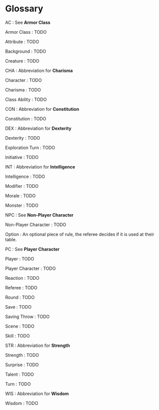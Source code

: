 

# Glossary


AC
: See __Armor Class__

Armor Class
: TODO

Attribute
: TODO

Background
: TODO

Creature
: TODO

CHA
: Abbreviation for __Charisma__

Character
: TODO

Charisma
: TODO

Class Ability
: TODO

CON
: Abbreviation for __Constitution__

Constitution
: TODO

DEX
: Abbreviation for __Dexterity__

Dexterity
: TODO

Exploration Turn
: TODO

Initiative
: TODO

INT
: Abbreviation for __Intelligence__

Intelligence
: TODO

Modifier
: TODO

Morale
: TODO

Monster
: TODO

NPC
: See __Non-Player Character__

Non-Player Character
: TODO

Option
: An optional piece of rule, the referee decides if it is used at their table.

PC
: See __Player Character__

Player
: TODO

Player Character
: TODO

<!-- PAGE BREAK glossary -->

Reaction
: TODO

Referee
: TODO

Round
: TODO

Save
: TODO

Saving Throw
: TODO

Scene
: TODO

Skill
: TODO

STR
: Abbreviation for __Strength__

Strength
: TODO

Surprise
: TODO

Talent
: TODO

Turn
: TODO

WIS
: Abbreviation for __Wisdom__

Wisdom
: TODO

